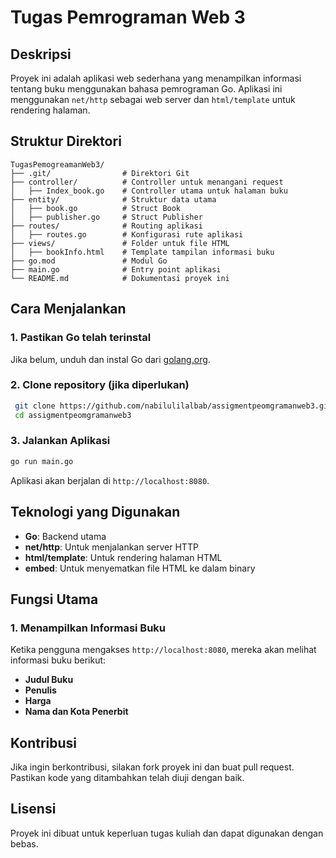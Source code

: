 # Tugas Pemrograman Web 3

## Deskripsi
Proyek ini adalah aplikasi web sederhana yang menampilkan informasi tentang buku menggunakan bahasa pemrograman Go. Aplikasi ini menggunakan `net/http` sebagai web server dan `html/template` untuk rendering halaman.

## Struktur Direktori
```
TugasPemogreamanWeb3/
├── .git/                # Direktori Git
├── controller/          # Controller untuk menangani request
│   ├── Index_book.go    # Controller utama untuk halaman buku
├── entity/              # Struktur data utama
│   ├── book.go          # Struct Book
│   ├── publisher.go     # Struct Publisher
├── routes/              # Routing aplikasi
│   ├── routes.go        # Konfigurasi rute aplikasi
├── views/               # Folder untuk file HTML
│   ├── bookInfo.html    # Template tampilan informasi buku
├── go.mod               # Modul Go
├── main.go              # Entry point aplikasi
└── README.md            # Dokumentasi proyek ini
```

## Cara Menjalankan
### 1. Pastikan Go telah terinstal
Jika belum, unduh dan instal Go dari [golang.org](https://golang.org/).

### 2. Clone repository (jika diperlukan)
```sh
 git clone https://github.com/nabilulilalbab/assigmentpeomgramanweb3.git
 cd assigmentpeomgramanweb3
```

### 3. Jalankan Aplikasi
```sh
go run main.go
```
Aplikasi akan berjalan di `http://localhost:8080`.

## Teknologi yang Digunakan
- **Go**: Backend utama
- **net/http**: Untuk menjalankan server HTTP
- **html/template**: Untuk rendering halaman HTML
- **embed**: Untuk menyematkan file HTML ke dalam binary

## Fungsi Utama
### 1. **Menampilkan Informasi Buku**
Ketika pengguna mengakses `http://localhost:8080`, mereka akan melihat informasi buku berikut:
- **Judul Buku**
- **Penulis**
- **Harga**
- **Nama dan Kota Penerbit**

## Kontribusi
Jika ingin berkontribusi, silakan fork proyek ini dan buat pull request. Pastikan kode yang ditambahkan telah diuji dengan baik.

## Lisensi
Proyek ini dibuat untuk keperluan tugas kuliah dan dapat digunakan dengan bebas.

